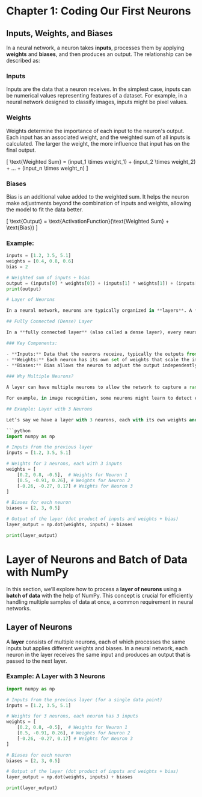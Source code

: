 # Chapter 1: Coding Our First Neurons

## Inputs, Weights, and Biases

In a neural network, a neuron takes **inputs**, processes them by applying **weights** and **biases**, and then produces an output. The relationship can be described as:

### Inputs
Inputs are the data that a neuron receives. In the simplest case, inputs can be numerical values representing features of a dataset. For example, in a neural network designed to classify images, inputs might be pixel values.

### Weights
Weights determine the importance of each input to the neuron's output. Each input has an associated weight, and the weighted sum of all inputs is calculated. The larger the weight, the more influence that input has on the final output.

\[
\text{Weighted Sum} = (input_1 \times weight_1) + (input_2 \times weight_2) + ... + (input_n \times weight_n)
\]

### Biases
Bias is an additional value added to the weighted sum. It helps the neuron make adjustments beyond the combination of inputs and weights, allowing the model to fit the data better.

\[
\text{Output} = \text{ActivationFunction}(\text{Weighted Sum} + \text{Bias})
\]

### Example:
```python
inputs = [1.2, 3.5, 5.1]
weights = [0.4, 0.8, 0.6]
bias = 2

# Weighted sum of inputs + bias
output = (inputs[0] * weights[0]) + (inputs[1] * weights[1]) + (inputs[2] * weights[2]) + bias
print(output)

# Layer of Neurons

In a neural network, neurons are typically organized in **layers**. A **layer** is a group of neurons that work together to process the same input, each with its own set of weights and biases. The outputs from one layer become the inputs for the next layer, allowing the network to build increasingly complex representations of the data.

## Fully Connected (Dense) Layer

In a **fully connected layer** (also called a dense layer), every neuron is connected to all the neurons from the previous layer. This means each neuron receives the same set of inputs but applies its own weights and bias to compute the output.

### Key Components:

- **Inputs:** Data that the neurons receive, typically the outputs from the previous layer.
- **Weights:** Each neuron has its own set of weights that scale the importance of each input.
- **Biases:** Bias allows the neuron to adjust the output independently of the inputs, giving it additional flexibility.
  
### Why Multiple Neurons?

A layer can have multiple neurons to allow the network to capture a range of different patterns from the same input. Each neuron focuses on different aspects of the input data, and together, they provide a more comprehensive analysis. 

For example, in image recognition, some neurons might learn to detect edges, while others might detect more complex shapes.

## Example: Layer with 3 Neurons

Let’s say we have a layer with 3 neurons, each with its own weights and biases. Here’s how we can compute the outputs for this layer:

```python
import numpy as np

# Inputs from the previous layer
inputs = [1.2, 3.5, 5.1]

# Weights for 3 neurons, each with 3 inputs
weights = [
    [0.2, 0.8, -0.5],  # Weights for Neuron 1
    [0.5, -0.91, 0.26], # Weights for Neuron 2
    [-0.26, -0.27, 0.17] # Weights for Neuron 3
]

# Biases for each neuron
biases = [2, 3, 0.5]

# Output of the layer (dot product of inputs and weights + bias)
layer_output = np.dot(weights, inputs) + biases

print(layer_output)
```

# Layer of Neurons and Batch of Data with NumPy

In this section, we’ll explore how to process a **layer of neurons** using a **batch of data** with the help of NumPy. This concept is crucial for efficiently handling multiple samples of data at once, a common requirement in neural networks.

## Layer of Neurons

A **layer** consists of multiple neurons, each of which processes the same inputs but applies different weights and biases. In a neural network, each neuron in the layer receives the same input and produces an output that is passed to the next layer.

### Example: A Layer with 3 Neurons

```python
import numpy as np

# Inputs from the previous layer (for a single data point)
inputs = [1.2, 3.5, 5.1]

# Weights for 3 neurons, each neuron has 3 inputs
weights = [
    [0.2, 0.8, -0.5],  # Weights for Neuron 1
    [0.5, -0.91, 0.26], # Weights for Neuron 2
    [-0.26, -0.27, 0.17] # Weights for Neuron 3
]

# Biases for each neuron
biases = [2, 3, 0.5]

# Output of the layer (dot product of inputs and weights + bias)
layer_output = np.dot(weights, inputs) + biases

print(layer_output)
```